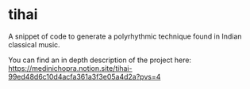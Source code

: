 # tihai
A snippet of code to generate a polyrhythmic technique found in Indian classical music.

You can find an in depth description of the project here: https://medinichopra.notion.site/tihai-99ed48d6c10d4acfa361a3f3e05a4d2a?pvs=4
